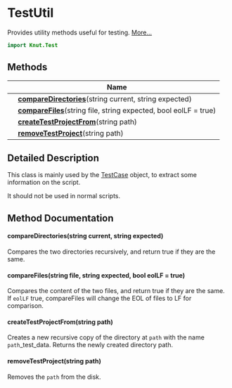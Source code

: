 # TestUtil

Provides utility methods useful for testing. [More...](#detailed-description)

```qml
import Knut.Test
```

## Methods

| | Name |
|-|-|
||**[compareDirectories](#compareDirectories)**(string current, string expected)|
||**[compareFiles](#compareFiles)**(string file, string expected, bool eolLF = true)|
||**[createTestProjectFrom](#createTestProjectFrom)**(string path)|
||**[removeTestProject](#removeTestProject)**(string path)|

## Detailed Description

This class is mainly used by the [TestCase](testcase.md) object, to extract some information on the script.

It should not be used in normal scripts.

## Method Documentation

#### <a name="compareDirectories"></a>**compareDirectories**(string current, string expected)

Compares the two directories recursively, and return true if they are the same.

#### <a name="compareFiles"></a>**compareFiles**(string file, string expected, bool eolLF = true)

Compares the content of the two files, and return true if they are the same.
If `eolLF` true, compareFiles will change the EOL of files to LF for comparison.

#### <a name="createTestProjectFrom"></a>**createTestProjectFrom**(string path)

Creates a new recursive copy of the directory at `path` with the name `path`_test_data.
Returns the newly created directory path.

#### <a name="removeTestProject"></a>**removeTestProject**(string path)

Removes the `path` from the disk.

